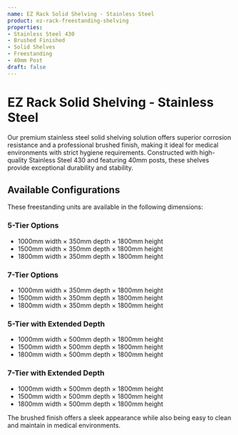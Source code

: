 ```yaml
---
name: EZ Rack Solid Shelving - Stainless Steel
product: ez-rack-freestanding-shelving
properties:
- Stainless Steel 430
- Brushed Finished
- Solid Shelves
- Freestanding
- 40mm Post
draft: false
---
```


# EZ Rack Solid Shelving - Stainless Steel

Our premium stainless steel solid shelving solution offers superior corrosion resistance and a professional brushed finish, making it ideal for medical environments with strict hygiene requirements. Constructed with high-quality Stainless Steel 430 and featuring 40mm posts, these shelves provide exceptional durability and stability.

## Available Configurations

These freestanding units are available in the following dimensions:

### 5-Tier Options
- 1000mm width × 350mm depth × 1800mm height
- 1500mm width × 350mm depth × 1800mm height
- 1800mm width × 350mm depth × 1800mm height

### 7-Tier Options
- 1000mm width × 350mm depth × 1800mm height
- 1500mm width × 350mm depth × 1800mm height
- 1800mm width × 350mm depth × 1800mm height

### 5-Tier with Extended Depth
- 1000mm width × 500mm depth × 1800mm height
- 1500mm width × 500mm depth × 1800mm height
- 1800mm width × 500mm depth × 1800mm height

### 7-Tier with Extended Depth
- 1000mm width × 500mm depth × 1800mm height
- 1500mm width × 500mm depth × 1800mm height
- 1800mm width × 500mm depth × 1800mm height

The brushed finish offers a sleek appearance while also being easy to clean and maintain in medical environments.
